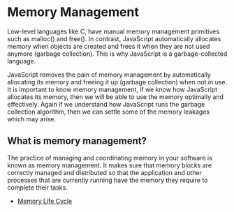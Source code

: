 # Memory Management

Low-level languages like C, have manual memory management primitives such as malloc() and free(). 
In contrast, JavaScript automatically allocates memory when objects are created and frees it when they are not used anymore (garbage collection). 
This is why JavaScript is a garbage-collected language.

JavaScript removes the pain of memory management by automatically allocating its memory and freeing it up (garbage collection) when not in use. 
It is important to know memory management, if we know how JavaScript allocates its memory, then we will be able to use the memory optimally and effectively. Again if we understand how JavaScript runs the garbage collection algorithm, then we can settle some of the memory leakages which may arise.



## What is memory management?
The practice of managing and coordinating memory in your software is known as memory management. It makes sure that memory blocks are correctly managed and distributed so that the application and other processes that are currently running have the memory they require to complete their tasks.


* [Memory Life Cycle](/Memory%20Management/memory_cycle.md)